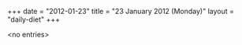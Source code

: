+++
date = "2012-01-23"
title = "23 January 2012 (Monday)"
layout = "daily-diet"
+++

\<no entries\>
